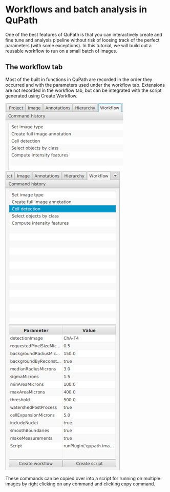 # Workflows and batch analysis in QuPath
One of the best features of QuPath is that you can interactively create and fine tune and analysis pipeline without risk of loosing track of the perfect parameters (with some exceptions). In this tutorial, we will build out a reusable workflow to run on a small batch of images.

## The workflow tab
Most of the built in functions in QuPath are recorded in the order they occurred and with the parameters used under the workflow tab. Extensions are not recorded in the workflow tab, but can be integrated with the script generated using Create Workflow.

<img src='/Tutorials/PNGs/WorkflowTab.png' width='368' height='210'><br>
<img src='/Tutorials/PNGs/WorkflowTab_parameters.png' width='358' height='932'><br>

These commands can be copied over into a script for running on multiple images by right clicking on any command and clicking copy command.


